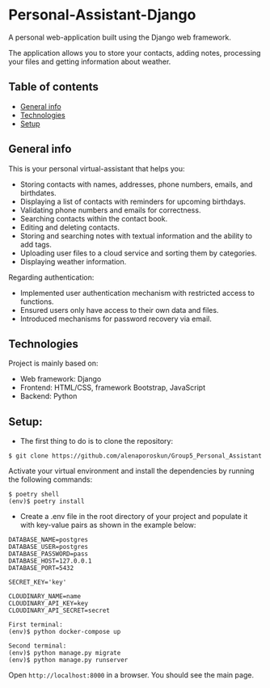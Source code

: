 # Personal-Assistant-Django
A personal web-application built using the Django web framework.

The application allows you to store your contacts, adding notes, processing your files and getting information about weather.  
## Table of contents
* [General info](#general-info)
* [Technologies](#technologies)
* [Setup](#setup)

## General info
This is your personal virtual-assistant that helps you:
* Storing contacts with names, addresses, phone numbers, emails, and birthdates.
* Displaying a list of contacts with reminders for upcoming birthdays.
* Validating phone numbers and emails for correctness.
* Searching contacts within the contact book.
* Editing and deleting contacts.
* Storing and searching notes with textual information and the ability to add tags.
* Uploading user files to a cloud service and sorting them by categories.
* Displaying weather information.

Regarding authentication:
* Implemented user authentication mechanism with restricted access to functions.
* Ensured users only have access to their own data and files.
* Introduced mechanisms for password recovery via email.
	
## Technologies
Project is mainly based on:
* Web framework: Django
* Frontend: HTML/CSS, framework Bootstrap, JavaScript
* Backend: Python

## Setup:
* The first thing to do is to clone the repository:
```
$ git clone https://github.com/alenaporoskun/Group5_Personal_Assistant
```

Activate your virtual environment and install the dependencies by running the following commands:
```
$ poetry shell
(env)$ poetry install
```
* Create a .env file in the root directory of your project and populate it with key-value pairs as shown in the example below:
```
DATABASE_NAME=postgres
DATABASE_USER=postgres
DATABASE_PASSWORD=pass
DATABASE_HOST=127.0.0.1
DATABASE_PORT=5432

SECRET_KEY='key'

CLOUDINARY_NAME=name
CLOUDINARY_API_KEY=key
CLOUDINARY_API_SECRET=secret
```

```
First terminal:
(env)$ python docker-compose up
```

```
Second terminal:
(env)$ python manage.py migrate
(env)$ python manage.py runserver   
```

 Open `http://localhost:8000` in a browser. You should see the main page.
